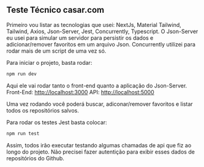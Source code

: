 ## Teste Técnico casar.com 

Primeiro vou listar as tecnologias que usei: NextJs, Material Tailwind, Tailwind, Axios, Json-Server, Jest, Concurrently, Typescript.
O Json-Server eu usei para simular um servidor para persistir os dados e adicionar/remover favoritos em um arquivo Json.
Concurrently utilizei para rodar mais de um script de uma vez só.

Para iniciar o projeto, basta rodar:

```bash
npm run dev
```
Aqui ele vai rodar tanto o front-end quanto a aplicação do Json-Server.
Front-End: [http://localhost:3000](http://localhost:3000)
API:  [http://localhost:5000](http://localhost:5000)

Uma vez rodando você poderá buscar, adiconar/remover favoritos e listar todos os repositórios salvos.

Para rodar os testes Jest basta colocar:
```bash
npm run test
```
Assim, todos irão executar testando algumas chamadas de api que fiz ao longo do projeto.
Não precisei fazer autentição para exibir esses dados de repositórios do Github.
